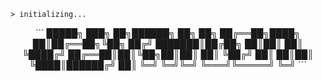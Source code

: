 `> initializing...`
<div align="center">
  ```
█████╗ ███╗   ██╗██████╗ ██╗   ██╗
██╔══██╗████╗  ██║██╔══██╗╚██╗ ██╔╝
███████║██╔██╗ ██║██║  ██║ ╚████╔╝ 
██╔══██║██║╚██╗██║██║  ██║  ╚██╔╝  
██║  ██║██║ ╚████║██████╔╝   ██║   
╚═╝  ╚═╝╚═╝  ╚═══╝╚═════╝    ╚═╝   
```
</div>
